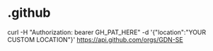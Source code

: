 # .github
curl -H "Authorization: bearer GH_PAT_HERE" -d '{"location":"YOUR CUSTOM LOCATION"}' https://api.github.com/orgs/GDN-SE
